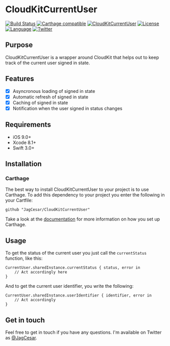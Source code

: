 # CloudKitCurrentUser

[![Build Status](https://travis-ci.org/JagCesar/CloudKitCurrentUser.svg?branch=master)](https://travis-ci.org/JagCesar/CloudKitCurrentUser)
[![Carthage compatible](https://img.shields.io/badge/Carthage-compatible-4BC51D.svg?style=flat)](https://github.com/Carthage/Carthage)
[![CloudKitCurrentUser](https://img.shields.io/badge/platform-iOS-lightgrey.svg?style=flat)](https://github.com/JagCesar/CloudKitCurrentUser)
[![License](https://img.shields.io/badge/license-MIT-AA8DF8.svg?style=flat)](https://github.com/JagCesar/CloudKitCurrentUser/blob/master/LICENSE)
[![Language](https://img.shields.io/badge/language-Swift%203-E05C43.svg?style=flat)](https://swift.org)
[![Twitter](https://img.shields.io/badge/twitter-@JagCesar-00ACED.svg?style=flat)](http://twitter.com/JagCesar)

## Purpose

CloudKitCurrentUser is a wrapper around CloudKit that helps out to keep track of the current user signed in state.

## Features

- [x] Asyncronous loading of signed in state
- [x] Automatic refresh of signed in state
- [x] Caching of signed in state
- [x] Notification when the user signed in status changes

## Requirements

- iOS 9.0+
- Xcode 8.1+
- Swift 3.0+

## Installation

### Carthage

The best way to install CloudKitCurrentUser to your project is to use Carthage. To add this dependency to your project you enter the following in your Cartfile:

`github "JagCesar/CloudKitCurrentUser"`

Take a look at the [documentation](https://github.com/Carthage/Carthage#installing-carthage) for more information on how you set up Carthage.

## Usage

To get the status of the current user you just call the `currentStatus` function, like this:

```
CurrentUser.sharedInstance.currentStatus { status, error in
	// Act accordingly here
}
```

And to get the current user identifier, you write the following:

```
CurrentUser.sharedInstance.userIdentifier { identifier, error in
	// Act accordingly
}
```

## Get in touch

Feel free to get in touch if you have any questions. I'm available on Twitter as [@JagCesar](http://twitter.com/JagCesar).
